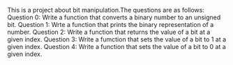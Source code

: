 This is a project about bit manipulation.The questions are as follows:
Question 0:
Write a function that converts a binary number to an unsigned bit.
Question 1:
Wrte a function that prints the binary representation of a number.
Question 2:
Write a function that returns the value of a bit at a given index.
Question 3:
Write a fumction that sets the value of a bit to 1 at a given index.
Question 4:
Write a function that sets the value of a bit to 0 at a given index.

